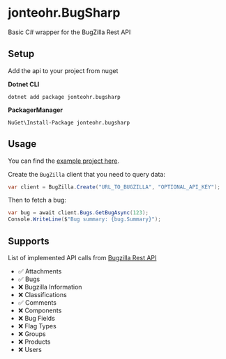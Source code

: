 # jonteohr.BugSharp
Basic C# wrapper for the BugZilla Rest API 

## Setup
Add the api to your project from nuget

**Dotnet CLI**
```
dotnet add package jonteohr.bugsharp
```
**PackagerManager**
```
NuGet\Install-Package jonteohr.bugsharp
```

## Usage
You can find the [example project here](Example).

Create the `BugZilla` client that you need to query data:
```csharp
var client = BugZilla.Create("URL_TO_BUGZILLA", "OPTIONAL_API_KEY");
```

Then to fetch a bug:
```csharp
var bug = await client.Bugs.GetBugAsync(123);
Console.WriteLine($"Bug summary: {bug.Summary}");
```

## Supports
List of implemented API calls from [Bugzilla Rest API](https://bugzilla.readthedocs.io/en/5.2/api/core/v1/index.html)
- ✅ Attachments
- ✅ Bugs
- ❌ Bugzilla Information
- ❌ Classifications
- ✅ Comments
- ❌ Components
- ❌ Bug Fields
- ❌ Flag Types
- ❌ Groups
- ❌ Products
- ❌ Users